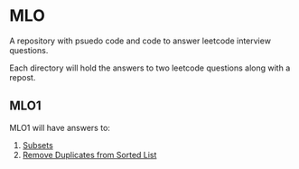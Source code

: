 # MLO

A repository with psuedo code and code to answer leetcode interview questions.

Each directory will hold the answers to two leetcode questions along with a
repost.

## MLO1

MLO1 will have answers to:

1. [Subsets](https://leetcode.com/problems/subsets/)
2. [Remove Duplicates from Sorted List](https://leetcode.com/problems/remove-duplicates-from-sorted-list/)

